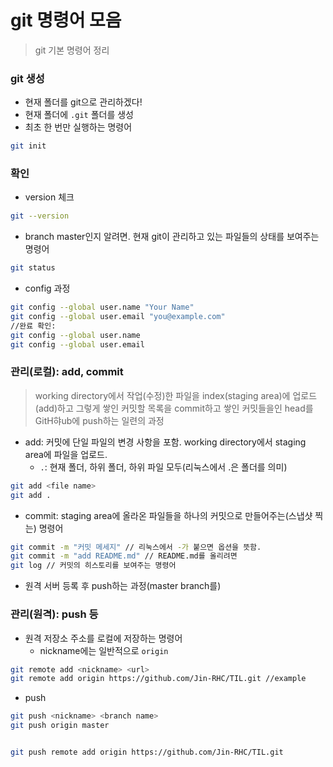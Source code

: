 # git 명령어 모음 

> git 기본 명령어 정리

### git 생성


- 현재 폴더를 git으로 관리하겠다!
- 현재 폴더에 `.git` 폴더를 생성
- 최초 한 번만 실행하는 명령어

```bash
git init
```



### 확인

- version 체크

```bash
git --version
```


- branch master인지 알려면. 현재 git이 관리하고 있는 파일들의 상태를 보여주는 명령어

```bash
git status
```

- config 과정

```bash
git config --global user.name "Your Name"
git config --global user.email "you@example.com"
//완료 확인:
git config --global user.name
git config --global user.email
```



### 관리(로컬): add, commit

> working directory에서 작업(수정)한 파일을 index(staging area)에 업로드(add)하고 그렇게 쌓인 커밋할 목록을 commit하고 쌓인 커밋들을인 head를 GitH햐ub에 push하는 일련의 과정



- add: 커밋에 단일 파일의 변경 사항을 포함. working directory에서 staging area에 파일을 업로드.
  - `.`: 현재 폴더, 하위 폴더, 하위 파일 모두(리눅스에서 .은 폴더를 의미)

```bash
git add <file name>
git add .
```

- commit: staging area에 올라온 파일들을 하나의 커밋으로 만들어주는(스냅샷 찍는) 명령어

```bash
git commit -m "커밋 메세지" // 리눅스에서 -가 붙으면 옵션을 뜻함.
git commit -m "add README.md" // README.md를 올리려면
git log // 커밋의 히스토리를 보여주는 명령어
```

- 원격 서버 등록 후 push하는 과정(master branch를)



### 관리(원격): push 등

- 원격 저장소 주소를 로컬에 저장하는 명령어
  - nickname에는 일반적으로 `origin`

```bash
git remote add <nickname> <url>
git remote add origin https://github.com/Jin-RHC/TIL.git //example
```



- push

```bash
git push <nickname> <branch name>
git push origin master


git push remote add origin https://github.com/Jin-RHC/TIL.git
```



